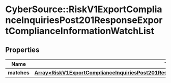 # CyberSource::RiskV1ExportComplianceInquiriesPost201ResponseExportComplianceInformationWatchList

## Properties
Name | Type | Description | Notes
------------ | ------------- | ------------- | -------------
**matches** | [**Array&lt;RiskV1ExportComplianceInquiriesPost201ResponseExportComplianceInformationWatchListMatches&gt;**](RiskV1ExportComplianceInquiriesPost201ResponseExportComplianceInformationWatchListMatches.md) |  | [optional] 


